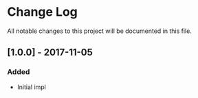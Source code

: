 # Change Log

All notable changes to this project will be documented in this file.

## [1.0.0] - 2017-11-05
### Added

- Initial impl